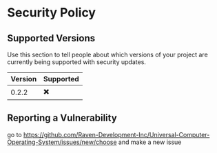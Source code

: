 # Security Policy

## Supported Versions

Use this section to tell people about which versions of your project are
currently being supported with security updates.

| Version | Supported          |
| ------- | ------------------ |
| 0.2.2   | ✖️ |              

## Reporting a Vulnerability

go to https://github.com/Raven-Development-Inc/Universal-Computer-Operating-System/issues/new/choose and make a new issue

